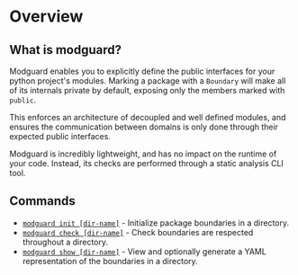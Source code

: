 # Overview

## What is modguard?
Modguard enables you to explicitly define the public interfaces for your python project's modules. Marking a package with a `Boundary` will make all of its internals private by default, exposing only the members marked with `public`.

This enforces an architecture of decoupled and well defined modules, and ensures the communication between domains is only done through their expected public interfaces.

Modguard is incredibly lightweight, and has no impact on the runtime of your code. Instead, its checks are performed through a static analysis CLI tool.

## Commands
* [`modguard init [dir-name]`](usage.md#modguard-init) - Initialize package boundaries in a directory.
* [`modguard check [dir-name]`](usage.md#modguard) - Check boundaries are respected throughout a directory.
* [`modguard show [dir-name]`](usage.md#modguard-show) - View and optionally generate a YAML representation of the boundaries in a directory.
